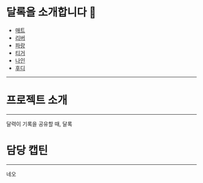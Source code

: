 # 달록을 소개합니다 🌈

- [매트](./mat.md)
- [리버](./리버.md)
- [파랑](/파랑.md)
- [티거](tiger.md)
- [나인](./nine.md)
- [후디](./hudi.md)


--- 

# 프로젝트 소개
---
달력이 기록을 공유할 때, 달록

# 담당 캡틴
---
네오
